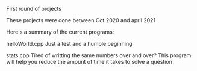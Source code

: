 First round of projects

These projects were done between Oct 2020 and april 2021

Here's a summary of the current programs:

helloWorld.cpp 
    Just a test and a humble beginning 

stats.cpp
    Tired of writting the same numbers over and over? 
    This program will help you reduce the amount of time it takes to solve a question